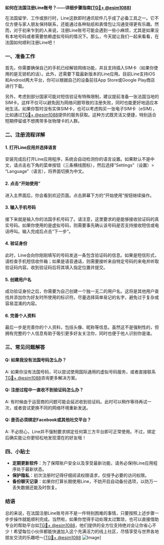 **如何在法国注册Line账号？——详细步骤指南[[TG💪+ @esim1088](https://t.me/s/esim1088)]**

在法国留学、工作或旅行时，Line这款即时通讯软件几乎成了必备工具之一。它不仅方便与家人朋友保持联系，还能通过各种贴纸和表情包让沟通变得更有乐趣。然而，对于初来乍到的人来说，注册Line账号可能会遇到一些小麻烦，尤其是如果没有本地号码或者需要依赖虚拟号码的情况下。那么，今天就让我们一起来看看，在法国如何顺利注册Line吧！

### 一、准备工作

首先，你需要确保自己的手机已经解锁网络功能，并且支持插入SIM卡（如果你使用的是无锁机的话）。此外，还需要下载最新版本的Line应用。目前Line支持iOS和Android两大平台，你可以根据自己的设备前往App Store或Google Play商店进行下载。

另外，考虑到部分国家可能对短信验证有特殊限制，建议提前准备一张法国当地的SIM卡。这样不仅可以避免因为网络问题导致的注册失败，同时也能更好地适应本地生活。如果你暂时没有实体SIM卡，也可以考虑购买一张电子SIM卡（eSIM），比如通过[TG💪+ @esim1088](https://t.me/s/esim1088)提供的服务获取。这种方式既灵活又便捷，特别适合短期停留或不想携带多张物理卡的人群。

### 二、注册流程详解

#### 1. 打开Line应用并选择语言
安装完成后打开Line应用程序，系统会自动检测你的语言设置。如果默认不是中文，请点击右下角的菜单按钮（三条横线图标），然后选择“Settings”（设置）> “Language”（语言），将界面切换为中文。

#### 2. 点击“开始使用”
进入主界面后，你会看到欢迎页面。点击屏幕下方的“开始使用”按钮继续操作。

#### 3. 输入手机号码
接下来就是输入你的法国手机号码了。请注意，这里要求的是能够接收验证码的真实号码。如果你使用的是虚拟号码，则需要事先确认该号码是否支持接收短信或电话呼叫。输入完成后点击“下一步”。

#### 4. 验证身份
此时，Line会向你刚刚填写的号码发送一条包含验证码的信息。如果是短信形式，请检查手机短信收件箱；如果是语音通话，则需要接听来自特定号码的来电并听取验证码内容。收到验证码后将其填入指定位置并提交。

#### 5. 创建用户名
成功验证身份之后，你需要为自己创建一个独一无二的用户名。这将是其他用户查找并添加你为好友时所使用的标识符。尽量选择简单易记的名字，避免过于复杂或容易混淆的内容。

#### 6. 完善个人资料
最后一步是完善你的个人资料，包括头像、昵称等信息。虽然这不是强制性的，但拥有完整的个人信息有助于吸引更多好友关注你，同时也便于他人识别你是谁。

### 三、常见问题解答

#### Q: 如果我没有法国号码怎么办？
A: 如果你没有法国号码，可以尝试使用国际通用的虚拟号码服务，或者直接联系[TG💪+ @esim1088](https://t.me/s/esim1088)咨询更多解决方案。

#### Q: 注册过程中一直收不到验证码怎么办？
A: 有时候由于运营商的问题可能会延迟收到验证码。此时可以稍作等待再试一次，或者尝试更换不同的网络环境重新发送。

#### Q: 是否必须绑定Facebook或其他社交平台？
A: 不必担心，Line并不强制要求绑定任何第三方平台即可正常使用。不过，绑定后确实能让你更轻松地发现潜在的好友哦！

### 四、小贴士

- **定期更新软件**：为了保障账户安全以及享受最新功能，请务必保持Line应用程序处于最新状态。
- **保护隐私**：初次注册时记得仔细阅读权限请求，仅授予必要的访问权限。
- **备份聊天记录**：如果你打算长期使用Line，不妨开启自动备份选项，以防万一丢失数据还能及时恢复。

### 结语

总的来说，在法国注册Line账号并不是一件特别困难的事情，只要按照上述步骤一步步操作就能顺利完成。当然啦，如果你觉得手动处理太过繁琐，也可以直接借助专业的帮助平台如[TG💪+ @esim1088](https://t.me/s/esim1088)，他们提供的全方位支持绝对会让你省心不少！希望每位小伙伴都能快速加入这个充满活力的线上社区，尽情享受与世界各地朋友交流的乐趣吧～[[TG💪+ @esim1088](https://t.me/s/esim1088) ![Image](https://i.postimg.cc/4NQfJmqS/Snipaste-2025-05-13-00-14-12.png)]